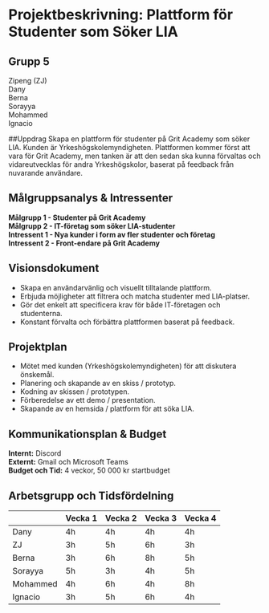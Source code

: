 # Projektbeskrivning: Plattform för Studenter som Söker LIA

## Grupp 5
Zipeng (ZJ)  
Dany  
Berna  
Sorayya  
Mohammed  
Ignacio  

##Uppdrag
Skapa en plattform för studenter på Grit Academy som söker LIA. Kunden är Yrkeshögskolemyndigheten. Plattformen kommer först att vara för Grit Academy, men tanken är att den sedan ska kunna förvaltas och vidareutvecklas för andra Yrkeshögskolor, baserat på feedback från nuvarande användare.

## Målgruppsanalys & Intressenter
**Målgrupp 1 - Studenter på Grit Academy**  
**Målgrupp 2 - IT-företag som söker LIA-studenter**  
**Intressent 1 - Nya kunder i form av fler studenter och företag**  
**Intressent 2 - Front-endare på Grit Academy**  

## Visionsdokument
* Skapa en användarvänlig och visuellt tilltalande plattform.
* Erbjuda möjligheter att filtrera och matcha studenter med LIA-platser.
* Gör det enkelt att specificera krav för både IT-företagen och studenterna.
* Konstant förvalta och förbättra plattformen baserat på feedback.

## Projektplan
* Mötet med kunden (Yrkeshögskolemyndigheten) för att diskutera önskemål.
* Planering och skapande av en skiss / prototyp.
* Kodning av skissen / prototypen.
* Förberedelse av ett demo / presentation.
* Skapande av en hemsida / plattform för att söka LIA.

## Kommunikationsplan & Budget
**Internt:** Discord  
**Externt:** Gmail och Microsoft Teams  
**Budget och Tid:** 4 veckor, 50 000 kr startbudget  

## Arbetsgrupp och Tidsfördelning

|    | Vecka 1 | Vecka 2 | Vecka 3 | Vecka 4 |
|----|---------|---------|---------|---------|
|Dany|   4h    |   4h    |   4h    |   4h    |
|ZJ  |   3h    |   5h    |   6h    |   3h    |
|Berna|   3h    |   6h    |   8h    |   5h    |
|Sorayya|   5h    |   3h    |   4h    |   5h    |
|Mohammed|   4h    |   6h    |   4h    |   8h    |
|Ignacio|   3h    |   5h    |   6h    |   4h    |
